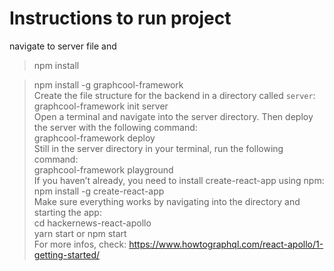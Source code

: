# Instructions to run project 
navigate to server file and  

> npm install  

> npm install -g graphcool-framework  
Create the file structure for the backend in a directory called `server`:  
> graphcool-framework init server  
Open a terminal and navigate into the server directory. Then deploy the server with the following command:  
> graphcool-framework deploy  
Still in the server directory in your terminal, run the following command:  
> graphcool-framework playground  
If you haven’t already, you need to install create-react-app using npm:  
> npm install -g create-react-app   
Make sure everything works by navigating into the directory and starting the app:  
> cd hackernews-react-apollo  
> yarn start or npm start  
For more infos, check: https://www.howtographql.com/react-apollo/1-getting-started/  
